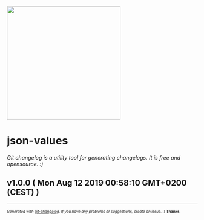 <img width="300px" src="https://github.com/rafinskipg/git-changelog/raw/master/images/git-changelog-logo.png" />

# json-values

_Git changelog is a utility tool for generating changelogs. It is free and opensource. :)_

## v1.0.0  ( Mon Aug 12 2019 00:58:10 GMT+0200 (CEST) )



---
<sub><sup>*Generated with [git-changelog](https://github.com/rafinskipg/git-changelog). If you have any problems or suggestions, create an issue.* :) **Thanks** </sub></sup>
